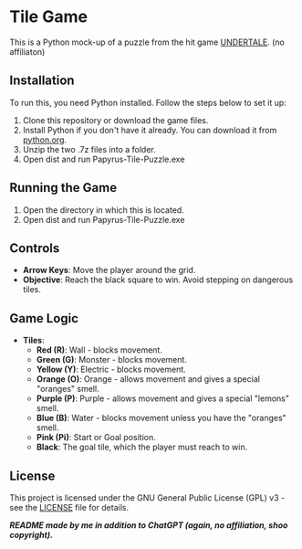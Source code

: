# Tile Game

This is a Python mock-up of a puzzle from the hit game [UNDERTALE](https://www.undertale.com/).
(no affiliaton)

## Installation

To run this, you need Python installed. Follow the steps below to set it up:

1. Clone this repository or download the game files.
2. Install Python if you don't have it already. You can download it from [python.org](https://www.python.org/downloads/).
3. Unzip the two .7z files into a folder.
4. Open dist and run Papyrus-Tile-Puzzle.exe

## Running the Game
1. Open the directory in which this is located.
2. Open dist and run Papyrus-Tile-Puzzle.exe
   
## Controls

- **Arrow Keys**: Move the player around the grid.
- **Objective**: Reach the black square to win. Avoid stepping on dangerous tiles.

## Game Logic

- **Tiles**:
  - **Red (R)**: Wall - blocks movement.
  - **Green (G)**: Monster - blocks movement.
  - **Yellow (Y)**: Electric - blocks movement.
  - **Orange (O)**: Orange - allows movement and gives a special "oranges" smell.
  - **Purple (P)**: Purple - allows movement and gives a special "lemons" smell.
  - **Blue (B)**: Water - blocks movement unless you have the "oranges" smell.
  - **Pink (Pi)**: Start or Goal position.
  - **Black**: The goal tile, which the player must reach to win.

## License

This project is licensed under the GNU General Public License (GPL) v3 - see the [LICENSE](LICENSE) file for details.

***README made by me in addition to ChatGPT (again, no affiliation, shoo copyright).***
